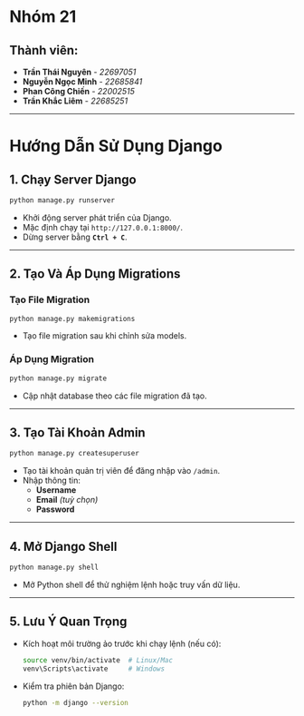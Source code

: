 # Nhóm 21

## Thành viên:
- **Trần Thái Nguyên** - *22697051*
- **Nguyễn Ngọc Minh** - *22685841*
- **Phan Công Chiến** - *22002515*
- **Trần Khắc Liêm** - *22685251*

---

# Hướng Dẫn Sử Dụng Django

## **1. Chạy Server Django**
```bash
python manage.py runserver
```
- Khởi động server phát triển của Django.  
- Mặc định chạy tại `http://127.0.0.1:8000/`.  
- Dừng server bằng **`Ctrl + C`**.  

---

## **2. Tạo Và Áp Dụng Migrations**
### **Tạo File Migration**
```bash
python manage.py makemigrations
```
- Tạo file migration sau khi chỉnh sửa models.  

### **Áp Dụng Migration**
```bash
python manage.py migrate
```
- Cập nhật database theo các file migration đã tạo.  

---

## **3. Tạo Tài Khoản Admin**
```bash
python manage.py createsuperuser
```
- Tạo tài khoản quản trị viên để đăng nhập vào `/admin`.  
- Nhập thông tin:  
  - **Username**  
  - **Email** *(tuỳ chọn)*  
  - **Password**  

---

## **4. Mở Django Shell**
```bash
python manage.py shell
```
- Mở Python shell để thử nghiệm lệnh hoặc truy vấn dữ liệu.  

---

## **5. Lưu Ý Quan Trọng**
- Kích hoạt môi trường ảo trước khi chạy lệnh (nếu có):  
  ```bash
  source venv/bin/activate  # Linux/Mac
  venv\Scripts\activate     # Windows
  ```
- Kiểm tra phiên bản Django:  
  ```bash
  python -m django --version
  ```

